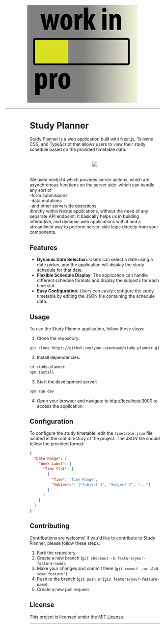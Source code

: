 <div align="center">
  <img src="https://raw.githubusercontent.com/SurajSomkuwar9/simple-study-planner/wip/output-onlinegiftools.gif" width="360">
</div>



---
<dl>
  <dd>
    <dl>
      <dd>

# Study Planner

Study Planner is a web application built with Next.js, Tailwind CSS, and TypeScript that allows users to view their study schedule based on the provided timetable data.



<br/>
<div align="center">
    <img src="https://skillicons.dev/icons?i=nextjs,tailwind,typescript,express,nodejs,firebase,mongodb" /><br>
</div>

<br/>


We used nextjs14 which provides server actions, which are asynchronous functions on the server side.
which can handle any sort of<br/>
-form submissions<br/>
-data mutations<br/>
-and other serverside operations<br/> 
directly within Nextjs applications, without the need of any separate API endpoint. 
It basically helps us in building interactive, and dynamic web applications with it and a streamlined way to perform server-side logic directly from your components.



## Features

- **Dynamic Date Selection**: Users can select a date using a date picker, and the application will display the study schedule for that date.
- **Flexible Schedule Display**: The application can handle different schedule formats and display the subjects for each time slot.
- **Easy Configuration**: Users can easily configure the study timetable by editing the JSON file containing the schedule data.

## Usage

To use the Study Planner application, follow these steps:

1. Clone the repository:

```bash
git clone https://github.com/your-username/study-planner.git
```

2. Install dependencies:

```bash
cd study-planner
npm install
```

3. Start the development server:

```bash
npm run dev
```

4. Open your browser and navigate to [http://localhost:3000](http://localhost:3000) to access the application.

## Configuration

To configure the study timetable, edit the `timetable.json` file located in the root directory of the project. The JSON file should follow the provided format:

```json
{
  "Date Range": {
    "Week Label": {
      "Time Slot": [
        {
          "Time": "Time Range",
          "Subjects": ["Subject 1", "Subject 2", "..."]
        }
      ]
    }
  }
}
```

## Contributing

Contributions are welcome! If you'd like to contribute to Study Planner, please follow these steps:

1. Fork the repository.
2. Create a new branch (`git checkout -b feature/your-feature-name`).
3. Make your changes and commit them (`git commit -am 'Add some feature'`).
4. Push to the branch (`git push origin feature/your-feature-name`).
5. Create a new pull request.

## License

This project is licensed under the [MIT License](LICENSE).

---



 </dd>
    </dl>
  </dd>
</dl>
